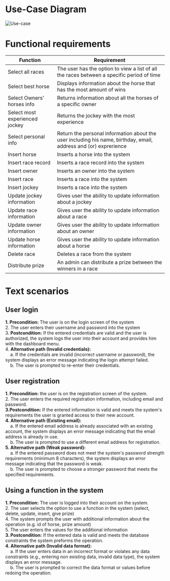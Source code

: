 # Use-Case Diagram
![Use-case](https://github.com/fpmi-tp2024/tpmp-gpd-lab5-quilboars/assets/137906229/405d8de2-ad88-4794-8e13-bc6870e34a30)

# Functional requirements
| Function | Requirement |
|----------|-------------|
|Select all races | The user has the option to view a list of all the races between a specific period of time|
|Select best horse | Displays information about the horse that has the most amount of wins|
|Select Owners' horses info| Returns information about all the horses of a specific owner|
|Select most experienced jockey| Returns the jockey with the most experience|
|Select personal info| Return the personal information about the user including his name, birthday, email, address and (or) exprerience|
|Insert horse| Inserts a horse into the system|
|Insert race record| Inserts a race record into the system|
|Insert owner| Inserts an owner into the system| 
|Insert race| Inserts a race into the system |
|Insert jockey| Inserts a race into the system |
|Update jockey information| Gives user the ability to update information about a jockey |
|Update race information| Gives user the ability to update information about a race|
|Update owner information| Gives user the ability to update information about an owner|
|Update horse information| Gives user the ability to update information about a horse|
|Delete race| Deletes a race from the system|
|Distribute prize| An admin can distribute a prize between the winners in a race|

# Text scenarios 
## User login
**1. Precondition:** The user is on the login screen of the system<br/>
2. The user enters their username and password into the system<br/>
3. **Postcondition:** If the entered credentials are valid and the user is authorized, the system logs the user into their account and provides him with the dashboard menu.<br/>
4. **Alternative path (Invalid credentials):**<br/>
&nbsp;&nbsp;&nbsp;&nbsp;a. If the credentials are invalid (incorrect username or password), the system displays an error message indicating the login attempt failed.<br/>
&nbsp;&nbsp;&nbsp;&nbsp;b. The user is prompted to re-enter their credentials.<br/>

## User registration
**1. Precondition:** the user is on the registration screen of the system. <br/>
2. The user enters the required registration information, including email and password.<br/>
**3.Postcondition:** If the entered information is valid and meets the system's requirements the user is granted access to their new account.<br/>
**4. Alternative path (Existing email):** <br/>
&nbsp;&nbsp;&nbsp;&nbsp;a. If the entered email address is already associated with an existing account, the 
system displays an error message indicating that the email address is already in use.<br/>
&nbsp;&nbsp;&nbsp;&nbsp;b. The user is prompted to  use a different email address for registration.<br/>
**5. Alternative path (Weak password):**<br/>
&nbsp;&nbsp;&nbsp;&nbsp;a. If the entered password does not meet the system's password strength requirements (minimum 8 characters), the system displays an error message indicating that the password is weak.<br/>
&nbsp;&nbsp;&nbsp;&nbsp;b. The user is prompted to choose a stronger password that meets the specified requirements.<br/>

## Using a function in the system
**1. Precondition:** The user is logged into their account on the system.<br/>
2. The user selects the option to use a function in the system (select, delete, update, insert, give prize)<br/>
4. The system prompts the user with additional information about the operation (e.g. id of horse, prize amount)<br/>
5. The user enters the values for the additional information<br/>
**3. Postcondition:** If the entered data is valid and meets the database constraints the system preforms the operation.<br/>
**4. Alternative path (Invalid data format):** <br/>
&nbsp;&nbsp;&nbsp;&nbsp;a. If the user enters data in an incorrect format or violates any data constraints (e.g., entering non existing data, invalid data type), the system displays an error message.<br/>
&nbsp;&nbsp;&nbsp;&nbsp;b. The user is prompted to correct the data format or values before redoing the operation.<br/>




